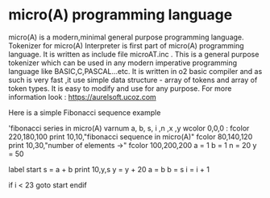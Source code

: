 # micro(A) programming language
micro(A) is a modern,minimal general purpose programming language.
Tokenizer for micro(A) Interpreter is first part of micro(A) programming language.
It is written as include file microAT.inc .
This is a general purpose tokenizer which can be used in any modern imperative 
programming language  like BASIC,C,PASCAL...etc.
It is written in o2 basic compiler and as such is very fast ,it use simple
data structure - array of tokens and array of token types.
It is easy to modify and use for any purpose.
For more information look : https://aurelsoft.ucoz.com

Here is a simple Fibonacci sequence example

'fibonacci series in micro(A)
varnum a, b, s, i ,n ,x ,y
wcolor 0,0,0 : fcolor 220,180,100
print 10,10,"fibonacci sequence in micro(A)"
fcolor 80,140,120
print 10,30,"number of elements ->"
fcolor 100,200,200
a = 1
b = 1
n = 20 
y = 50

label start
s = a + b
print 10,y,s
y = y + 20
a = b
b = s
i = i + 1

if i < 23 
   goto start
endif
